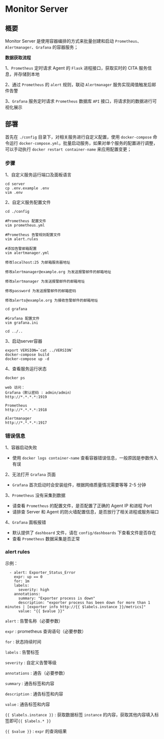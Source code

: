 # Monitor Server

## 概要
Monitor Server 是使用容器编排的方式来批量创建和启动 `Prometheus`、`Alertmanager`、`Grafana` 的容器服务；

**数据获取流程**

1、`Prometheus` 定时请求 Agent 的 `Flask` 进程接口，获取实时的 CITA 服务信息，并存储到本地

2、通过 `Prometheus` 的 `alert` 规则，联动 `Alertmanager` 服务实现阈值触发后邮件告警

3、`Grafana` 服务定时请求 `Prometheus` 数据库 `API` 接口，将请求到的数据进行可视化展示

## 部署
首先在 `./config` 目录下，对相关服务进行自定义配置，使用 `docker-compose` 命令运行 `docker-compose.yml`，批量启动服务，如果对单个服务的配置进行调整，可以手动执行 `docker restart container-name` 来应用配置变更；

### 步骤
1、自定义服务运行端口及面板语言
```
cd server
cp .env.example .env
vim .env
```
2、自定义服务配置文件
```
cd ./config

#Prometheus 配置文件
vim prometheus.yml

#Prometheus 告警规则配置文件
vim alert.rules

#添加告警邮箱配置
vim alertmanager.yml

修改localhost:25 为邮箱服务器地址

修改alertmanager@example.org 为发送报警邮件的邮箱地址

修改alertmanager 为发送报警邮件的邮箱地址

修改password 为发送报警邮件的邮箱密码

修改alerts@example.org 为接收告警邮件的邮箱地址

cd grafana

#Grafana 配置文件
vim grafana.ini

cd ../..
```
3、启动server容器
```
export VERSION=`cat ../VERSION`
docker-compose build
docker-compose up -d
```
4、查看服务运行状态
```
docker ps

web 访问：
Grafana（默认密码 : admin/admin）
http://*.*.*.*:1919

Prometheus
http://*.*.*.*:1918

Alertmanager
http://*.*.*.*:1917
```

### 错误信息

1、容器启动失败
* 使用 `docker logs container-name` 查看容器错误信息，一般原因是参数传入有误

2、无法打开 `Grafana` 页面
* `Grafana` 首次启动时会安装组件，根据网络质量情况需要等等 2-5 分钟

3、`Prometheus` 没有采集到数据
* 请查看 `Prometheus` 的配置文件，是否配置了正确的 Agent IP 和进程 Port
* 请排查 Server 和 Agent 的防火墙配置信息，是否放行了相关进程或服务端口

4、`Grafana` 面板报错
* 默认提供了 `dashboard` 文件，请在 `config/dashboards` 下查看文件是否存在
* 查看 `Prometheus` 数据采集是否正常

### alert rules

示例：
```
  - alert: Exporter_Status_Error
    expr: up == 0
    for: 1m
    labels:
      severity: high
    annotations:
      summary: "Exporter process is down"
      description: "exporter process has been down for more than 1 minutes | [exporter info http://{{ $labels.instance }}/metrics]"
      value: "{{ $value }}"
```
`alert` : 告警名称（必要参数）

`expr` : prometheus 查询语句（必要参数）

`for` : 状态持续时间

`labels` : 告警标签

`severity` : 自定义告警等级

`annotations` : 通告（必要参数）

`summary` : 通告标签和内容

`description` : 通告标签和内容

`value` : 通告标签和内容

`{{ $labels.instance }}` : 获取数据标签 `instance` 的内容，获取其他内容填入标签即可`{{ $labels.* }}`

`{{ $value }}` : `expr` 的查询结果
